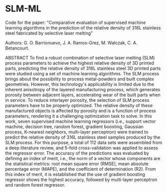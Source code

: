 # SLM-ML

Code for the paper: "Comparative evaluation of supervised machine learning algorithms in the prediction of the relative density of 316L stainless steel fabricated by selective laser melting"

Authors: G. O. Barrionuevo, J. A. Ramos-Grez, M. Walczak, C. A. Betancourt.

ABSTRACT
To find a robust combination of selective laser melting (SLM) process parameters to achieve the highest relative density of 3D printed parts, predicting the relative density of 316L stainless steel 3D printed parts were studied using a set of machine learning algorithms. The SLM process brings about the possibility to process metal-powders and built complex geometries. However, this technology's applicability is limited due to the inherent anisotropy of the layered manufacturing process, which generates porosity between adjacent layers, accelerating wear of the built parts when in service. To reduce interlayer porosity, the selection of SLM process parameters have to be properly optimized. The relative density of these manufactured objects is affected by porosity and is a function of process parameters, rendering it a challenging optimization task to solve. In this work, seven supervised machine learning regressors (i.e., support vector machine, decision tree, random forest, gradient boosting, Gaussian process, K-nearest neighbors, multi-layer perceptron) were trained to predict the relative density of 316L stainless steel samples produced by the SLM process. For this purpose, a total of 112 data sets were assembled from a deep literature review, and 5-fold cross-validation was applied to assess the regressor error. The accuracy of the predictions was evaluated by defining an index of merit, i.e., the norm of a vector whose components are the statistical metrics: root mean square error (RMSE), mean absolute percentage error (MAPE), and the coefficient of determination (R2). From this index of merit, it is established that the use of gradient boosting regressor shows the highest accuracy, followed by multi-layer perceptron and random forest regressor. 


